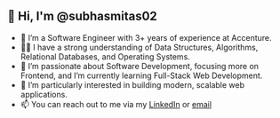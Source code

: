 ## 👋 Hi, I'm @subhasmitas02

- 🔭 I’m a Software Engineer with 3+ years of experience at Accenture.
- 🧑‍💻 I have a strong understanding of Data Structures, Algorithms, Relational Databases, and Operating Systems.
- 🌟 I’m passionate about Software Development, focusing more on Frontend, and I’m currently learning Full-Stack Web Development.
- 👀 I’m particularly interested in building modern, scalable web applications.
- 📫 You can reach out to me via my [LinkedIn](https://www.linkedin.com/in/subhasmita867544/) or [email](mailto:subhasmita.saloni@gmail.com)
